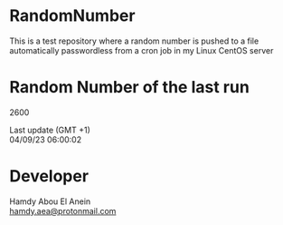 # RandomNumber    
This is a test repository where a random number is pushed to a file automatically passwordless from a cron job in my Linux CentOS server    
# Random Number of the last run   
2600
      
Last update (GMT +1)    
04/09/23 06:00:02
# Developer    
Hamdy Abou El Anein   
hamdy.aea@protonmail.com
